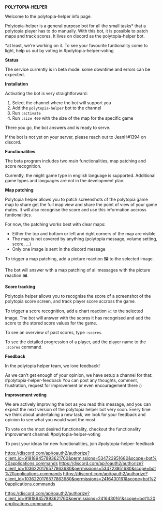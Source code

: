 **POLYTOPIA-HELPER**

Welcome to the polytopia-helper info page.

Polytopia-helper is a general purpose bot for all the small tasks* that a polytopia player has to do manually. With this bot, it is possible to patch maps and track scores. It lives on discord as the polytopia-helper bot.

*at least, we're working on it. To see your favourite funtionality come to light, help us out by voting in #polytopia-helper-voting

**Status**

The service currently is in beta mode: some downtime and errors can be expected.

**Installation**

Activating the bot is very straightforward:

1. Select the channel where the bot will support you
2. Add the `polytopia-helper` bot to the channel
3. Run `:activate`
1. Run `:size 400` with the size of the map for the specific game

There you go, the bot answers and is ready to serve.

If the bot is not yet on your server, please reach out to JeanH#1394 on discord.

**Functionalities**

The beta program includes two main functionalities, map patching and score recognition. 

Currently, the might game type in english language is supported. Additional game types and languages are not in the development plan.

__Map patching__

Polytopia helper allows you to patch screenshots of the polytopia game map to share get the full map view and share the point of view of your game mates. It will also recognise the score and use this information accross funtionalities.

For now, the patching works best with clear maps:
- Either the top and bottom or left and right corners of the map are visible
- The map is not covered by anything (polytopia message, volume setting, score, ...)
- Only one image is sent in the discord message

To trigger a map patching, add a picture reaction 🖼️ to the selected image. 

The bot will answer with a map patching of all messages with the picture reaction 🖼️.

__Score tracking__

Polytopia helper allows you to recognise the score of a screenshot of the polytopia score screen, and track player score accross the game. 

To trigger a score recognition, add a chart reaction 📈 to the selected image.
The bot will answer with the scores it has recognised and add the score to the stored score values for the game.

To see an overview of past scores, type `:scores`.

To see the detailed progression of a player, add the player name to the `:scores` command.

**Feedback**

In the polytopia helper team, we love feedback! 

As we can't get enough of your opinion, we have setup a channel for that: #polytopia-helper-feedback
You can post any thoughts, comment, frustration, request for improvement or even encouragement there :)

**Improvement voting**

We are actively improving the bot as you read this message, and you can expect the next version of the polytopia helper bot very soon. Every time we think about undertaking a new task, we look for your feedback and opinion to see what you would want the most. 

To vote on the most desired functionality, checkout the functionality improvement channel: #polytopia-helper-voting

To post your ideas for new functionalities, join #polytopia-helper-feedback


https://discord.com/api/oauth2/authorize?client_id=918189457893621760&permissions=534723951680&scope=bot%20applications.commands
https://discord.com/api/oauth2/authorize?client_id=1036220176577863680&permissions=534723951680&scope=bot%20applications.commands
https://discord.com/api/oauth2/authorize?client_id=1036220176577863680&permissions=2416430161&scope=bot%20applications.commands

https://discord.com/api/oauth2/authorize?client_id=918189457893621760&permissions=2416430161&scope=bot%20applications.commands